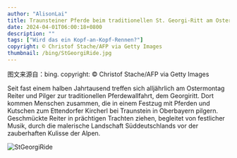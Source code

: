 ```yaml
---
author: "AlisonLai"
title: Traunsteiner Pferde beim traditionellen St. Georgi-Ritt am Ostermontag in bayerischen Farben geschmückt, Deutschland (© Christof Stache/AFP via Getty Images)
date: 2024-04-01T06:00:18+0800
description: ""
tags: ["Wird das ein Kopf-an-Kopf-Rennen?"]
copyright: © Christof Stache/AFP via Getty Images
thumbnail: /bing/StGeorgiRide.jpg
---
```

图文来源自：bing.  copyright: © Christof Stache/AFP via Getty Images

Seit fast einem halben Jahrtausend treffen sich alljährlich am Ostermontag Reiter und Pilger zur traditionellen Pferdewallfahrt, dem Georgiritt. Dort kommen Menschen zusammen, die in einem Festzug mit Pferden und Kutschen zum Ettendorfer Kircherl bei Traunstein in Oberbayern pilgern. Geschmückte Reiter in prächtigen Trachten ziehen, begleitet von festlicher Musik, durch die malerische Landschaft Süddeutschlands vor der zauberhaften Kulisse der Alpen.

![StGeorgiRide](/bing/StGeorgiRide.jpg)